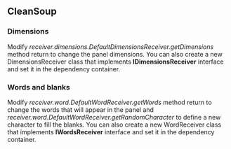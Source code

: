 ## CleanSoup
###
### Dimensions

Modify *receiver.dimensions.DefaultDimensionsReceiver.getDimensions* method return to change the
panel dimensions. You can also create a new DimensionsReceiver class that implements **IDimensionsReceiver**
interface and set it in the dependency container.

### Words and blanks

Modify *receiver.word.DefaultWordReceiver.getWords* method return to change the 
words that will appear in the panel and *receiver.word.DefaultWordReceiver.getRandomCharacter* 
to define a new character to fill the blanks. You can also create a new WordReceiver 
class that implements **IWordsReceiver** interface and set it in the dependency container.